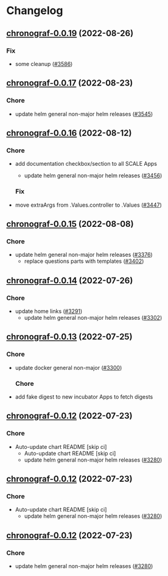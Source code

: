 # Changelog



## [chronograf-0.0.19](https://github.com/truecharts/charts/compare/chronograf-0.0.17...chronograf-0.0.19) (2022-08-26)

### Fix

- some cleanup ([#3586](https://github.com/truecharts/charts/issues/3586))




## [chronograf-0.0.17](https://github.com/truecharts/charts/compare/chronograf-0.0.16...chronograf-0.0.17) (2022-08-23)

### Chore

- update helm general non-major helm releases ([#3545](https://github.com/truecharts/charts/issues/3545))




## [chronograf-0.0.16](https://github.com/truecharts/charts/compare/chronograf-0.0.15...chronograf-0.0.16) (2022-08-12)

### Chore

- add documentation checkbox/section to all SCALE Apps
  - update helm general non-major helm releases ([#3456](https://github.com/truecharts/charts/issues/3456))

  ### Fix

- move extraArgs from .Values.controller to .Values ([#3447](https://github.com/truecharts/charts/issues/3447))




## [chronograf-0.0.15](https://github.com/truecharts/charts/compare/chronograf-0.0.14...chronograf-0.0.15) (2022-08-08)

### Chore

- update helm general non-major helm releases ([#3376](https://github.com/truecharts/charts/issues/3376))
  - replace questions parts with templates ([#3402](https://github.com/truecharts/charts/issues/3402))




## [chronograf-0.0.14](https://github.com/truecharts/apps/compare/chronograf-0.0.13...chronograf-0.0.14) (2022-07-26)

### Chore

- update home links ([#3291](https://github.com/truecharts/apps/issues/3291))
  - update helm general non-major helm releases ([#3302](https://github.com/truecharts/apps/issues/3302))




## [chronograf-0.0.13](https://github.com/truecharts/apps/compare/chronograf-0.0.12...chronograf-0.0.13) (2022-07-25)

### Chore

- update docker general non-major ([#3300](https://github.com/truecharts/apps/issues/3300))

  ### Chore

- add fake digest to new incubator Apps to fetch digests




## [chronograf-0.0.12](https://github.com/truecharts/apps/compare/chronograf-0.0.11...chronograf-0.0.12) (2022-07-23)

### Chore

- Auto-update chart README [skip ci]
  - Auto-update chart README [skip ci]
  - update helm general non-major helm releases ([#3280](https://github.com/truecharts/apps/issues/3280))




## [chronograf-0.0.12](https://github.com/truecharts/apps/compare/chronograf-0.0.11...chronograf-0.0.12) (2022-07-23)

### Chore

- Auto-update chart README [skip ci]
  - update helm general non-major helm releases ([#3280](https://github.com/truecharts/apps/issues/3280))




## [chronograf-0.0.12](https://github.com/truecharts/apps/compare/chronograf-0.0.11...chronograf-0.0.12) (2022-07-23)

### Chore

- update helm general non-major helm releases ([#3280](https://github.com/truecharts/apps/issues/3280))




